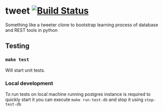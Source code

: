 # tweet [![Build Status](https://travis-ci.org/pchudzik/tweet.svg?branch=master)](https://travis-ci.org/pchudzik/tweet)

Something like a tweeter clone to bootstrap learning process of database and REST tools in python

## Testing

### `make test`

Will start unit tests. 

### Local development

To run tests on local machine running postgres instance is required to quickly start it you can execute `make
run-test-db` and stop it using `stop-test-db`
